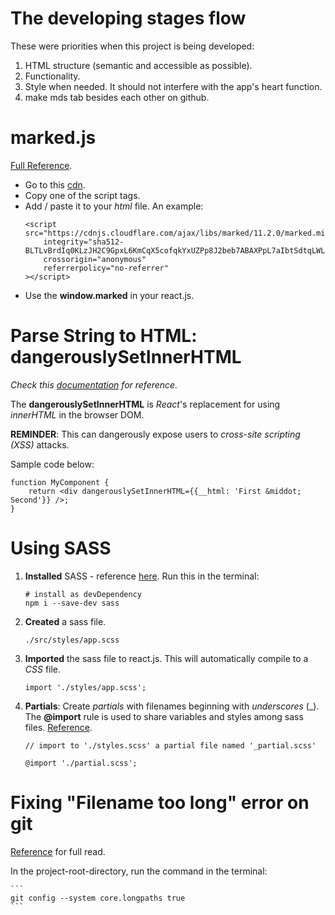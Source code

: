 # The developing stages flow
These were priorities when this project is being developed:
1. HTML structure (semantic and accessible as possible).
1. Functionality.
1. Style when needed. It should not interfere with the app's heart function.
1. make mds tab besides each other on github.


# marked.js
[Full Reference](https://marked.js.org).

- Go to this [cdn](https://cdnjs.com/libraries/marked/).
- Copy one of the script tags.
- Add / paste it to your *html* file. An example:
	```
	<script src="https://cdnjs.cloudflare.com/ajax/libs/marked/11.2.0/marked.min.js"
		integrity="sha512-BLTLvBrdIq0KLzJH2C9GpxL6KmCqX5cofqkYxUZPp8J2beb7ABAXPpL7aIbtSdtqLWLIgAyFFgePj1p/sq7lRw=="
		crossorigin="anonymous"
		referrerpolicy="no-referrer"
	></script>
	```
- Use the **window.marked** in your react.js.

# Parse String to HTML: dangerouslySetInnerHTML
*Check this [documentation](https://legacy.reactjs.org/docs/dom-elements.html) for reference.*

The **dangerouslySetInnerHTML** is *React*'s replacement for using *innerHTML* in the browser DOM.

**REMINDER**: This can dangerously expose users to *cross-site scripting (XSS)* attacks.

Sample code below:

	function MyComponent {
		return <div dangerouslySetInnerHTML={{__html: 'First &middot; Second'}} />;
	}

# Using SASS

1. **Installed** SASS - reference [here](https://sass-lang.com/install/). Run this in the terminal:
	```
	# install as devDependency
	npm i --save-dev sass
	```
1. **Created** a sass file.
	```
	./src/styles/app.scss
	```
1. **Imported** the sass file to react.js. This will automatically compile to a *CSS* file.
	```
	import './styles/app.scss';
	```
1. **Partials**: Create *partials* with filenames beginning with *underscores* (_). The **@import** rule is used to share variables and styles among sass files. [Reference](https://www.freecodecamp.org/news/the-beginners-guide-to-sass/).
	```
	// import to './styles.scss' a partial file named '_partial.scss'

	@import './partial.scss';
	```

# Fixing "Filename too long" error on git

[Reference](https://katalon-inc.my.site.com/katalonhelpcenter/s/article/How-to-fix-Git-Clone-Filename-too-long-Error-in-Windows) for full read.

In the project-root-directory, run the command in the terminal:

	```
	git config --system core.longpaths true
	```